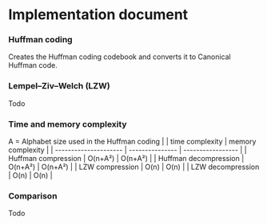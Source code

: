 # Implementation document

### Huffman coding
Creates the Huffman coding codebook and converts it to Canonical Huffman code.

### Lempel–Ziv–Welch (LZW)
Todo

### Time and memory complexity

A = Alphabet size used in the Huffman coding
|                       | time complexity | memory complexity |
| --------------------- | --------------- | ----------------- |
| Huffman compression   | O(n+A²)         | O(n+A²)           |
| Huffman decompression | O(n+A²)         | O(n+A²)           |
| LZW compression       | O(n)            | O(n)              |
| LZW decompression     | O(n)            | O(n)              |

### Comparison
Todo